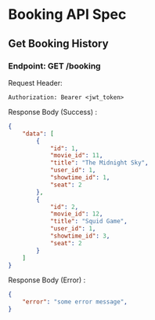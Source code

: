 # Booking API Spec

## Get Booking History

### Endpoint: GET /booking

Request Header:

```
Authorization: Bearer <jwt_token>
```

Response Body (Success) :

```json
{
    "data": [
        {
            "id": 1,
            "movie_id": 11,
            "title": "The Midnight Sky",
            "user_id": 1,
            "showtime_id": 1,
            "seat": 2
        },
        {
            "id": 2,
            "movie_id": 12,
            "title": "Squid Game",
            "user_id": 1,
            "showtime_id": 3,
            "seat": 2
        }
    ]
}
```

Response Body (Error) :

```json
{ 
	"error": "some error message", 
}
```
